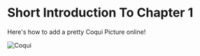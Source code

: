 # Short Introduction To Chapter 1

Here's how to add a pretty Coqui Picture online!

![Coqui](http://th02.deviantart.net/fs71/PRE/f/2013/243/c/7/the_coqui_rico_by_mavericktears-d6kguqw.jpg)
